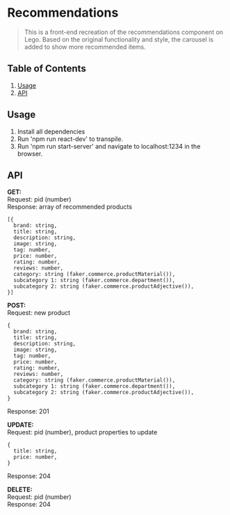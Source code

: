 # Recommendations
> This is a front-end recreation of the recommendations component on Lego. Based on the original functionality and style, the carousel is added to show more recommended items.


## Table of Contents
1. [Usage](#Usage)
2. [API](#API)


## Usage
1. Install all dependencies
2. Run 'npm run react-dev' to transpile.
3. Run 'npm run start-server' and navigate to localhost:1234 in the browser.


## API
**GET:**\
Request: pid (number)\
Response: array of recommended products
```
[{
  brand: string,
  title: string,
  description: string,
  image: string,
  tag: number,
  price: number,
  rating: number,
  reviews: number,
  category: string (faker.commerce.productMaterial()),
  subcategory 1: string (faker.commerce.department()),
  subcategory 2: string (faker.commerce.productAdjective()),
}]
```

**POST:**\
Request: new product
```
{
  brand: string,
  title: string,
  description: string,
  image: string,
  tag: number,
  price: number,
  rating: number,
  reviews: number,
  category: string (faker.commerce.productMaterial()),
  subcategory 1: string (faker.commerce.department()),
  subcategory 2: string (faker.commerce.productAdjective()),
}
```
Response: 201

**UPDATE:**\
Request: pid (number), product properties to update
```
{
  title: string,
  price: number,
}
```
Response: 204

**DELETE:**\
Request: pid (number)\
Response: 204
